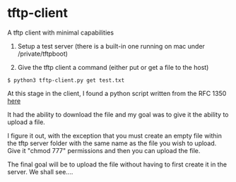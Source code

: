 # tftp-client
A tftp client with minimal capabilities

1) Setup a test server (there is a built-in one running on mac under /private/tftpboot) 

2) Give the tftp client a command (either put or get a file to the host)
```
$ python3 tftp-client.py get test.txt
```
At this stage in the client, I found a python script written from the RFC 1350 <a href="https://smitsgit.github.io/blog/html/2018/06/13/tftp.html">here</a>

It had the ability to download the file and my goal was to give it the ability to upload a file. 

I figure it out, with the exception that you must create an empty file within the tftp server folder with the same name as the file you wish to upload. Give it "chmod 777" permissions and then you can upload the file.

The final goal will be to upload the file without having to first create it in the server. We shall see....

